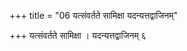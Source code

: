 +++
title = "06 यत्संवर्तते सामिक्षा यदन्यत्तद्वाजिनम्"

+++
यत्संवर्तते सामिक्षा । यदन्यत्तद्वाजिनम् ६